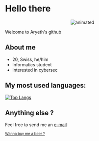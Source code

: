 # Hello there

<p align="center">
  <img src="https://media1.giphy.com/media/xTiIzJSKB4l7xTouE8/giphy.gif?cid=790b761111c389bd1f0b492ba019e17067ccbaf674efb4e6&rid=giphy.gif" alt="animated" />

Welcome to Aryeth's github
</p>

## About me

* 20, Swiss, he/him
* Informatics student
* Interested in cybersec

## My most used languages:

[![Top Langs](https://github-readme-stats.vercel.app/api/top-langs/?username=Aryeth&layout=compact&theme=vision-friendly-dark)](https://github.com/anuraghazra/github-readme-stats)

## Anything else ?

Feel free to send me an [e-mail](mailto:leo.bernard2002@gmail.com)

<sub>[Wanna buy me a beer ?](https://www.paypal.com/paypalme/AryethUnderscore)</sub>
